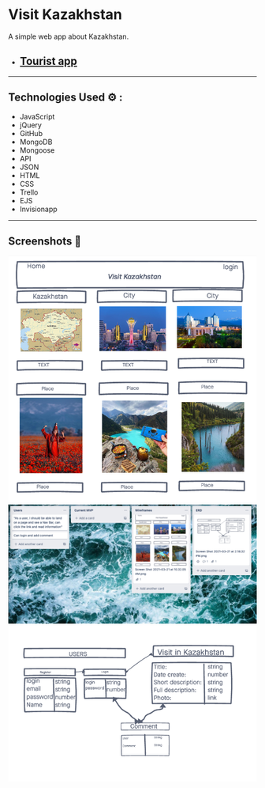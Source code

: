 # Visit Kazakhstan 

A simple web app about Kazakhstan. 
- ## [Tourist app](https://tourist-kz-app.herokuapp.com/)
___

## Technologies Used ⚙️ :
- JavaScript
- jQuery
- GitHub
- MongoDB
- Mongoose 
- API
- JSON
- HTML
- CSS 
- Trello
- EJS
- Invisionapp
___

## Screenshots 📸
![Example](/public/images/photo1.png)
![Example](/public/images/photo2.png)
![Example](/public/images/photo3.png)